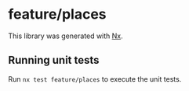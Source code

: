# feature/places

This library was generated with [Nx](https://nx.dev).

## Running unit tests

Run `nx test feature/places` to execute the unit tests.
